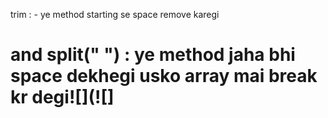 trim : - ye method starting se space remove karegi
​
# and split(" ") : ye method jaha bhi space dekhegi usko array mai break kr degi![](![]